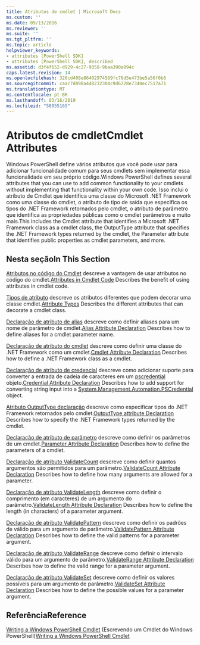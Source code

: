```yaml
---
title: Atributos de cmdlet | Microsoft Docs
ms.custom: ''
ms.date: 09/13/2016
ms.reviewer: ''
ms.suite: ''
ms.tgt_pltfrm: ''
ms.topic: article
helpviewer_keywords:
- attributes [PowerShell SDK]
- attributes [PowerShell SDK], described
ms.assetid: d3f4f652-d929-4c27-9358-9baa390a094c
caps.latest.revision: 14
ms.openlocfilehash: 326cd408e86402974569fc76d5e473be5a56f0b6
ms.sourcegitcommit: caac7d098a448232304c9d6728e7340ec7517a71
ms.translationtype: MT
ms.contentlocale: pt-BR
ms.lasthandoff: 03/16/2019
ms.locfileid: "58055165"
---
```

# <a name="cmdlet-attributes"></a><span data-ttu-id="4b0de-102">Atributos de cmdlet</span><span class="sxs-lookup"><span data-stu-id="4b0de-102">Cmdlet Attributes</span></span>

<span data-ttu-id="4b0de-103">Windows PowerShell define vários atributos que você pode usar para adicionar funcionalidade comum para seus cmdlets sem implementar essa funcionalidade em seu próprio código.</span><span class="sxs-lookup"><span data-stu-id="4b0de-103">Windows PowerShell defines several attributes that you can use to add common functionality to your cmdlets without implementing that functionality within your own code.</span></span> <span data-ttu-id="4b0de-104">Isso inclui o atributo de Cmdlet que identifica uma classe do Microsoft .NET Framework como uma classe do cmdlet, o atributo de tipo de saída que especifica os tipos do .NET Framework retornados pelo cmdlet, o atributo de parâmetro que identifica as propriedades públicas como o cmdlet parâmetros e muito mais.</span><span class="sxs-lookup"><span data-stu-id="4b0de-104">This includes the Cmdlet attribute that identifies a Microsoft .NET Framework class as a cmdlet class, the OutputType attribute that specifies the .NET Framework types returned by the cmdlet, the Parameter attribute that identifies public properties as cmdlet parameters, and more.</span></span>

## <a name="in-this-section"></a><span data-ttu-id="4b0de-105">Nesta seção</span><span class="sxs-lookup"><span data-stu-id="4b0de-105">In This Section</span></span>

<span data-ttu-id="4b0de-106">[Atributos no código do Cmdlet](./attributes-in-cmdlet-code.md) descreve a vantagem de usar atributos no código do cmdlet.</span><span class="sxs-lookup"><span data-stu-id="4b0de-106">[Attributes in Cmdlet Code](./attributes-in-cmdlet-code.md) Describes the benefit of using attributes in cmdlet code.</span></span>

<span data-ttu-id="4b0de-107">[Tipos de atributo](./attribute-types.md) descreve os atributos diferentes que podem decorar uma classe cmdlet.</span><span class="sxs-lookup"><span data-stu-id="4b0de-107">[Attribute Types](./attribute-types.md) Describes the different attributes that can decorate a cmdlet class.</span></span>

<span data-ttu-id="4b0de-108">[Declaração de atributo de alias](./alias-attribute-declaration.md) descreve como definir aliases para um nome de parâmetro de cmdlet.</span><span class="sxs-lookup"><span data-stu-id="4b0de-108">[Alias Attribute Declaration](./alias-attribute-declaration.md) Describes how to define aliases for a cmdlet parameter name.</span></span>

<span data-ttu-id="4b0de-109">[Declaração de atributo do cmdlet](./cmdlet-attribute-declaration.md) descreve como definir uma classe do .NET Framework como um cmdlet.</span><span class="sxs-lookup"><span data-stu-id="4b0de-109">[Cmdlet Attribute Declaration](./cmdlet-attribute-declaration.md) Describes how to define a .NET Framework class as a cmdlet.</span></span>

<span data-ttu-id="4b0de-110">[Declaração de atributo de credencial](./credential-attribute-declaration.md) descreve como adicionar suporte para converter a entrada de cadeia de caracteres em um [pscredential](/dotnet/api/System.Management.Automation.PSCredential) objeto.</span><span class="sxs-lookup"><span data-stu-id="4b0de-110">[Credential Attribute Declaration](./credential-attribute-declaration.md) Describes how to add support for converting string input into a [System.Management.Automation.PSCredential](/dotnet/api/System.Management.Automation.PSCredential) object.</span></span>

<span data-ttu-id="4b0de-111">[Atributo OutputType declaração](./outputtype-attribute-declaration.md) descreve como especificar tipos do .NET Framework retornados pelo cmdlet.</span><span class="sxs-lookup"><span data-stu-id="4b0de-111">[OutputType attribute Declaration](./outputtype-attribute-declaration.md) Describes how to specify the .NET Framework types returned by the cmdlet.</span></span>

<span data-ttu-id="4b0de-112">[Declaração de atributo de parâmetro](./parameter-attribute-declaration.md) descreve como definir os parâmetros de um cmdlet.</span><span class="sxs-lookup"><span data-stu-id="4b0de-112">[Parameter Attribute Declaration](./parameter-attribute-declaration.md) Describes how to define the parameters of a cmdlet.</span></span>

<span data-ttu-id="4b0de-113">[Declaração de atributo ValidateCount](./validatecount-attribute-declaration.md) descreve como definir quantos argumentos são permitidos para um parâmetro.</span><span class="sxs-lookup"><span data-stu-id="4b0de-113">[ValidateCount Attribute Declaration](./validatecount-attribute-declaration.md) Describes how to define how many arguments are allowed for a parameter.</span></span>

<span data-ttu-id="4b0de-114">[Declaração de atributo ValidateLength](./validatelength-attribute-declaration.md) descreve como definir o comprimento (em caracteres) de um argumento do parâmetro.</span><span class="sxs-lookup"><span data-stu-id="4b0de-114">[ValidateLength Attribute Declaration](./validatelength-attribute-declaration.md) Describes how to define the length (in characters) of a parameter argument.</span></span>

<span data-ttu-id="4b0de-115">[Declaração de atributo ValidatePattern](./validatepattern-attribute-declaration.md) descreve como definir os padrões de válido para um argumento de parâmetro.</span><span class="sxs-lookup"><span data-stu-id="4b0de-115">[ValidatePattern Attribute Declaration](./validatepattern-attribute-declaration.md) Describes how to define the valid patterns for a parameter argument.</span></span>

<span data-ttu-id="4b0de-116">[Declaração de atributo ValidateRange](./validaterange-attribute-declaration.md) descreve como definir o intervalo válido para um argumento de parâmetro.</span><span class="sxs-lookup"><span data-stu-id="4b0de-116">[ValidateRange Attribute Declaration](./validaterange-attribute-declaration.md) Describes how to define the valid range for a parameter argument.</span></span>

<span data-ttu-id="4b0de-117">[Declaração de atributo ValidateSet](./validateset-attribute-declaration.md) descreve como definir os valores possíveis para um argumento de parâmetro.</span><span class="sxs-lookup"><span data-stu-id="4b0de-117">[ValidateSet Attribute Declaration](./validateset-attribute-declaration.md) Describes how to define the possible values for a parameter argument.</span></span>

## <a name="reference"></a><span data-ttu-id="4b0de-118">Referência</span><span class="sxs-lookup"><span data-stu-id="4b0de-118">Reference</span></span>

<span data-ttu-id="4b0de-119">[Writing a Windows PowerShell Cmdlet](./writing-a-windows-powershell-cmdlet.md) (Escrevendo um Cmdlet do Windows PowerShell)</span><span class="sxs-lookup"><span data-stu-id="4b0de-119">[Writing a Windows PowerShell Cmdlet](./writing-a-windows-powershell-cmdlet.md)</span></span>
